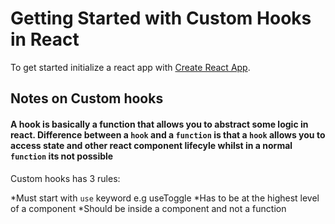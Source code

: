 # Getting Started with Custom Hooks in React

To get started initialize a react app with [Create React App](https://github.com/facebook/create-react-app).

## Notes on Custom hooks
#### A hook is basically a function that allows you to abstract some logic in react. Difference between a `hook` and a `function` is that a `hook` allows you to access state and other react component lifecyle whilst in a normal `function` its not possible 
Custom hooks has 3 rules:

*Must start with `use` keyword e.g useToggle
*Has to be at the highest level of a component
*Should be inside a component and not a function

